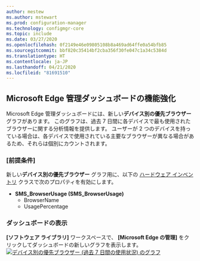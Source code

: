 ```yaml
---
author: mestew
ms.author: mstewart
ms.prod: configuration-manager
ms.technology: configmgr-core
ms.topic: include
ms.date: 03/27/2020
ms.openlocfilehash: 0f2149e46e09805108b8a469ad64ffe0a54bfb85
ms.sourcegitcommit: bbf820c35414bf2cba356f30fe047c1a34c5384d
ms.translationtype: HT
ms.contentlocale: ja-JP
ms.lasthandoff: 04/21/2020
ms.locfileid: "81691510"
---
```

## <a name="improvements-to-microsoft-edge-management-dashboard"></a><a name="bkmk_edge"></a> Microsoft Edge 管理ダッシュボードの機能強化
<!--5907383-->

Microsoft Edge 管理ダッシュボードには、新しい**デバイス別の優先ブラウザー** グラフがあります。 このグラフは、過去 7 日間に各デバイスで最も使用されたブラウザーに関する分析情報を提供します。 ユーザーが 2 つのデバイスを持っている場合は、各デバイスで使用されている主要なブラウザーが異なる場合があるため、それらは個別にカウントされます。

### <a name="prerequisites"></a>[前提条件]

新しい**デバイス別の優先ブラウザー** グラフ用に、以下の [ハードウェア インベントリ](../../../../clients/manage/inventory/extend-hardware-inventory.md) クラスで次のプロパティを有効にします。

- **SMS_BrowserUsage (SMS_BrowserUsage)**
   - BrowserName
   - UsagePercentage

### <a name="view-the-dashboard"></a>ダッシュボードの表示

**[ソフトウェア ライブラリ]** ワークスペースで、 **[Microsoft Edge の管理]** をクリックしてダッシュボードの新しいグラフを表示します。
[![デバイス別の優先ブラウザー (過去 7 日間の使用状況) のグラフ](../../media/5907383-preferred-browser-chart.png)](../../media/5907383-preferred-browser-chart.png#lightbox)